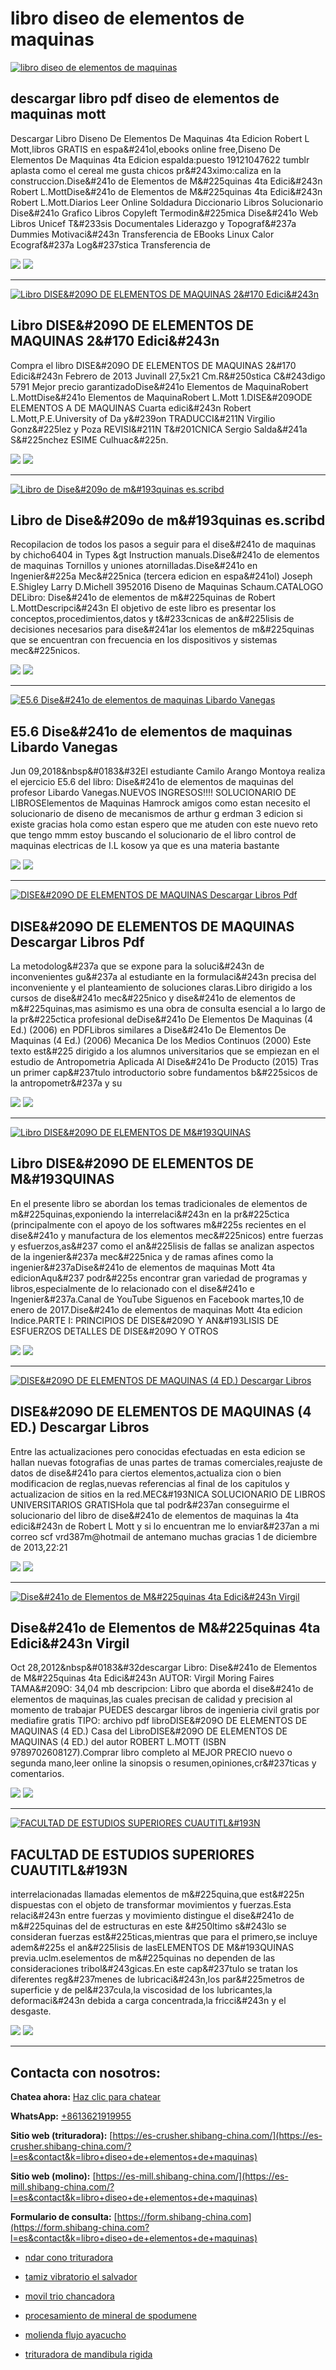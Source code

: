 # libro diseo de elementos de maquinas

<a href="https://swt.shibang-china.com/?l=es&img&k=libro+diseo+de+elementos+de+maquinas" target="_blank">![libro diseo de elementos de maquinas](http://static.shibang-china.com/all-800x300/649.jpg)</a>

## descargar libro pdf diseo de elementos de maquinas mott
Descargar Libro Diseno De Elementos De Maquinas 4ta Edicion Robert L Mott,libros GRATIS en espa&#241ol,ebooks online free,Diseno De Elementos De Maquinas 4ta Edicion espalda:puesto 19121047622 tumblr aplasta como el cereal me gusta chicos pr&#243ximo:caliza en la construccion.Dise&#241o de Elementos de M&#225quinas 4ta Edici&#243n Robert L.MottDise&#241o de Elementos de M&#225quinas 4ta Edici&#243n Robert L.Mott.Diarios Leer Online Soldadura Diccionario Libros Solucionario Dise&#241o Grafico Libros Copyleft Termodin&#225mica Dise&#241o Web Libros Unicef T&#233sis Documentales Liderazgo y Topograf&#237a Dummies Motivaci&#243n Transferencia de EBooks Linux Calor Ecograf&#237a Log&#237stica Transferencia de


<a href="https://whatsapp.shibangsoft.com/WhatsApp.php" target="_blank" title="WhatsApp">![](http://static.shibang-china.com/icon/whatsapp.png)</a> <a href="https://swt.shibang-china.com/?l=es&icon&k=libro+diseo+de+elementos+de+maquinas" target="_blank">![](http://static.shibang-china.com/icon/chat-es.png)</a>

---

<a href="https://swt.shibang-china.com/?l=es&img&k=libro+diseo+de+elementos+de+maquinas" target="_blank">![Libro DISE&#209O DE ELEMENTOS DE MAQUINAS 2&#170 Edici&#243n](http://static.shibang-china.com/all-800x300/1266.jpg)</a>

## Libro DISE&#209O DE ELEMENTOS DE MAQUINAS 2&#170 Edici&#243n
Compra el libro DISE&#209O DE ELEMENTOS DE MAQUINAS 2&#170 Edici&#243n Febrero de 2013 Juvinall 27,5x21 Cm.R&#250stica C&#243digo 5791 Mejor precio garantizadoDise&#241o Elementos de MaquinaRobert L.MottDise&#241o Elementos de MaquinaRobert L.Mott 1.DISE&#209ODE ELEMENTOS A DE MAQUINAS Cuarta edici&#243n Robert L.Mott,P.E.University of Da y&#239on TRADUCCI&#211N Virgilio Gonz&#225lez y Poza REVISI&#211N T&#201CNICA Sergio Salda&#241a S&#225nchez ESIME Culhuac&#225n.


<a href="https://whatsapp.shibangsoft.com/WhatsApp.php" target="_blank" title="WhatsApp">![](http://static.shibang-china.com/icon/whatsapp.png)</a> <a href="https://swt.shibang-china.com/?l=es&icon&k=libro+diseo+de+elementos+de+maquinas" target="_blank">![](http://static.shibang-china.com/icon/chat-es.png)</a>

---

<a href="https://swt.shibang-china.com/?l=es&img&k=libro+diseo+de+elementos+de+maquinas" target="_blank">![Libro de Dise&#209o de m&#193quinas es.scribd](http://static.shibang-china.com/all-800x300/1141.jpg)</a>

## Libro de Dise&#209o de m&#193quinas es.scribd
Recopilacion de todos los pasos a seguir para el dise&#241o de maquinas by chicho6404 in Types &gt Instruction manuals.Dise&#241o de elementos de maquinas Tornillos y uniones atornilladas.Dise&#241o en Ingenier&#225a Mec&#225nica (tercera edicion en espa&#241ol) Joseph E.Shigley Larry D.Michell 3952016 Diseno de Maquinas Schaum.CATALOGO DELibro: Dise&#241o de elementos de m&#225quinas de Robert L.MottDescripci&#243n El objetivo de este libro es presentar los conceptos,procedimientos,datos y t&#233cnicas de an&#225lisis de decisiones necesarios para dise&#241ar los elementos de m&#225quinas que se encuentran con frecuencia en los dispositivos y sistemas mec&#225nicos.


<a href="https://whatsapp.shibangsoft.com/WhatsApp.php" target="_blank" title="WhatsApp">![](http://static.shibang-china.com/icon/whatsapp.png)</a> <a href="https://swt.shibang-china.com/?l=es&icon&k=libro+diseo+de+elementos+de+maquinas" target="_blank">![](http://static.shibang-china.com/icon/chat-es.png)</a>

---

<a href="https://swt.shibang-china.com/?l=es&img&k=libro+diseo+de+elementos+de+maquinas" target="_blank">![E5.6 Dise&#241o de elementos de maquinas Libardo Vanegas](http://static.shibang-china.com/all-800x300/444.jpg)</a>

## E5.6 Dise&#241o de elementos de maquinas Libardo Vanegas
Jun 09,2018&nbsp&#0183&#32El estudiante Camilo Arango Montoya realiza el ejercicio E5.6 del libro: Dise&#241o de elementos de maquinas del profesor Libardo Vanegas.NUEVOS INGRESOS!!!! SOLUCIONARIO DE LIBROSElementos de Maquinas Hamrock amigos como estan necesito el solucionario de diseno de mecanismos de arthur g erdman 3 edicion si existe gracias hola como estan espero que me atuden con este nuevo reto que tengo mmm estoy buscando el solucionario de el libro control de maquinas electricas de I.L kosow ya que es una materia bastante


<a href="https://whatsapp.shibangsoft.com/WhatsApp.php" target="_blank" title="WhatsApp">![](http://static.shibang-china.com/icon/whatsapp.png)</a> <a href="https://swt.shibang-china.com/?l=es&icon&k=libro+diseo+de+elementos+de+maquinas" target="_blank">![](http://static.shibang-china.com/icon/chat-es.png)</a>

---

<a href="https://swt.shibang-china.com/?l=es&img&k=libro+diseo+de+elementos+de+maquinas" target="_blank">![DISE&#209O DE ELEMENTOS DE MAQUINAS Descargar Libros Pdf](http://static.shibang-china.com/all-800x300/1124.jpg)</a>

## DISE&#209O DE ELEMENTOS DE MAQUINAS Descargar Libros Pdf
La metodolog&#237a que se expone para la soluci&#243n de inconvenientes gu&#237a al estudiante en la formulaci&#243n precisa del inconveniente y el planteamiento de soluciones claras.Libro dirigido a los cursos de dise&#241o mec&#225nico y dise&#241o de elementos de m&#225quinas,mas asimismo es una obra de consulta esencial a lo largo de la pr&#225ctica profesional deDise&#241o De Elementos De Maquinas (4 Ed.) (2006) en PDFLibros similares a Dise&#241o De Elementos De Maquinas (4 Ed.) (2006) Mecanica De los Medios Continuos (2000) Este texto est&#225 dirigido a los alumnos universitarios que se empiezan en el estudio de Antropometria Aplicada Al Dise&#241o De Producto (2015) Tras un primer cap&#237tulo introductorio sobre fundamentos b&#225sicos de la antropometr&#237a y su


<a href="https://whatsapp.shibangsoft.com/WhatsApp.php" target="_blank" title="WhatsApp">![](http://static.shibang-china.com/icon/whatsapp.png)</a> <a href="https://swt.shibang-china.com/?l=es&icon&k=libro+diseo+de+elementos+de+maquinas" target="_blank">![](http://static.shibang-china.com/icon/chat-es.png)</a>

---

<a href="https://swt.shibang-china.com/?l=es&img&k=libro+diseo+de+elementos+de+maquinas" target="_blank">![Libro DISE&#209O DE ELEMENTOS DE M&#193QUINAS](http://static.shibang-china.com/all-800x300/1016.jpg)</a>

## Libro DISE&#209O DE ELEMENTOS DE M&#193QUINAS
En el presente libro se abordan los temas tradicionales de elementos de m&#225quinas,exponiendo la interrelaci&#243n en la pr&#225ctica (principalmente con el apoyo de los softwares m&#225s recientes en el dise&#241o y manufactura de los elementos mec&#225nicos) entre fuerzas y esfuerzos,as&#237 como el an&#225lisis de fallas se analizan aspectos de la ingenier&#237a mec&#225nica y de ramas afines como la ingenier&#237aDise&#241o de elementos de maquinas Mott 4ta edicionAqu&#237 podr&#225s encontrar gran variedad de programas y libros,especialmente de lo relacionado con el dise&#241o e Ingenier&#237a.Canal de YouTube Siguenos en Facebook martes,10 de enero de 2017.Dise&#241o de elementos de maquinas Mott 4ta edicion Indice.PARTE I: PRINCIPIOS DE DISE&#209O Y AN&#193LISIS DE ESFUERZOS DETALLES DE DISE&#209O Y OTROS


<a href="https://whatsapp.shibangsoft.com/WhatsApp.php" target="_blank" title="WhatsApp">![](http://static.shibang-china.com/icon/whatsapp.png)</a> <a href="https://swt.shibang-china.com/?l=es&icon&k=libro+diseo+de+elementos+de+maquinas" target="_blank">![](http://static.shibang-china.com/icon/chat-es.png)</a>

---

<a href="https://swt.shibang-china.com/?l=es&img&k=libro+diseo+de+elementos+de+maquinas" target="_blank">![DISE&#209O DE ELEMENTOS DE MAQUINAS (4 ED.) Descargar Libros](http://static.shibang-china.com/all-800x300/751.jpg)</a>

## DISE&#209O DE ELEMENTOS DE MAQUINAS (4 ED.) Descargar Libros
Entre las actualizaciones pero conocidas efectuadas en esta edicion se hallan nuevas fotografias de unas partes de tramas comerciales,reajuste de datos de dise&#241o para ciertos elementos,actualiza cion o bien modificacion de reglas,nuevas referencias al final de los capitulos y actualizacion de sitios en la red.MEC&#193NICA SOLUCIONARIO DE LIBROS UNIVERSITARIOS GRATISHola que tal podr&#237an conseguirme el solucionario del libro de dise&#241o de elementos de maquinas la 4ta edici&#243n de Robert L Mott y si lo encuentran me lo enviar&#237an a mi correo scf vrd387m@hotmail de antemano muchas gracias 1 de diciembre de 2013,22:21


<a href="https://whatsapp.shibangsoft.com/WhatsApp.php" target="_blank" title="WhatsApp">![](http://static.shibang-china.com/icon/whatsapp.png)</a> <a href="https://swt.shibang-china.com/?l=es&icon&k=libro+diseo+de+elementos+de+maquinas" target="_blank">![](http://static.shibang-china.com/icon/chat-es.png)</a>

---

<a href="https://swt.shibang-china.com/?l=es&img&k=libro+diseo+de+elementos+de+maquinas" target="_blank">![Dise&#241o de Elementos de M&#225quinas 4ta Edici&#243n Virgil](http://static.shibang-china.com/all-800x300/625.jpg)</a>

## Dise&#241o de Elementos de M&#225quinas 4ta Edici&#243n Virgil
Oct 28,2012&nbsp&#0183&#32descargar Libro: Dise&#241o de Elementos de M&#225quinas 4ta Edici&#243n AUTOR: Virgil Moring Faires TAMA&#209O: 34,04 mb descripcion: Libro que aborda el dise&#241o de elementos de maquinas,las cuales precisan de calidad y precision al momento de trabajar PUEDES descargar libros de ingenieria civil gratis por mediafire gratis TIPO: archivo pdf libroDISE&#209O DE ELEMENTOS DE MAQUINAS (4 ED.) Casa del LibroDISE&#209O DE ELEMENTOS DE MAQUINAS (4 ED.) del autor ROBERT L.MOTT (ISBN 9789702608127).Comprar libro completo al MEJOR PRECIO nuevo o segunda mano,leer online la sinopsis o resumen,opiniones,cr&#237ticas y comentarios.


<a href="https://whatsapp.shibangsoft.com/WhatsApp.php" target="_blank" title="WhatsApp">![](http://static.shibang-china.com/icon/whatsapp.png)</a> <a href="https://swt.shibang-china.com/?l=es&icon&k=libro+diseo+de+elementos+de+maquinas" target="_blank">![](http://static.shibang-china.com/icon/chat-es.png)</a>

---

<a href="https://swt.shibang-china.com/?l=es&img&k=libro+diseo+de+elementos+de+maquinas" target="_blank">![FACULTAD DE ESTUDIOS SUPERIORES CUAUTITL&#193N](http://static.shibang-china.com/all-800x300/83.jpg)</a>

## FACULTAD DE ESTUDIOS SUPERIORES CUAUTITL&#193N
interrelacionadas llamadas elementos de m&#225quina,que est&#225n dispuestas con el objeto de transformar movimientos y fuerzas.Esta relaci&#243n entre fuerzas y movimiento distingue el dise&#241o de m&#225quinas del de estructuras en este &#250ltimo s&#243lo se consideran fuerzas est&#225ticas,mientras que para el primero,se incluye adem&#225s el an&#225lisis de lasELEMENTOS DE M&#193QUINAS previa.uclm.eselementos de m&#225quinas no dependen de las consideraciones tribol&#243gicas.En este cap&#237tulo se tratan los diferentes reg&#237menes de lubricaci&#243n,los par&#225metros de superficie y de pel&#237cula,la viscosidad de los lubricantes,la deformaci&#243n debida a carga concentrada,la fricci&#243n y el desgaste.


<a href="https://whatsapp.shibangsoft.com/WhatsApp.php" target="_blank" title="WhatsApp">![](http://static.shibang-china.com/icon/whatsapp.png)</a> <a href="https://swt.shibang-china.com/?l=es&icon&k=libro+diseo+de+elementos+de+maquinas" target="_blank">![](http://static.shibang-china.com/icon/chat-es.png)</a>

---
## Contacta con nosotros:

**Chatea ahora:** [Haz clic para chatear](https://swt.shibang-china.com?l=es&contact&k=libro+diseo+de+elementos+de+maquinas)

**WhatsApp:**  [+8613621919955](https://whatsapp.shibangsoft.com/WhatsApp.php)

**Sitio web (trituradora):** [https://es-crusher.shibang-china.com/](https://es-crusher.shibang-china.com/?l=es&contact&k=libro+diseo+de+elementos+de+maquinas)

**Sitio web (molino):** [https://es-mill.shibang-china.com/](https://es-mill.shibang-china.com/?l=es&contact&k=libro+diseo+de+elementos+de+maquinas)

**Formulario de consulta:** [https://form.shibang-china.com](https://form.shibang-china.com?l=es&contact&k=libro+diseo+de+elementos+de+maquinas)

* [ndar cono trituradora](../90/ndar%20cono%20trituradora.md)

* [tamiz vibratorio el salvador](../92/tamiz%20vibratorio%20el%20salvador.md)

* [movil trio chancadora](../85/movil%20trio%20chancadora.md)

* [procesamiento de mineral de spodumene](../88/procesamiento%20de%20mineral%20de%20spodumene.md)

* [molienda flujo ayacucho](../90/molienda%20flujo%20ayacucho.md)

* [trituradora de mandibula rigida](../93/trituradora%20de%20mandibula%20rigida.md)